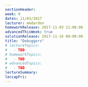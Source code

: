```yaml
---
sectionHeader:
week: 9
dates: 11/03/2017
lecturer: mmdarden
homeworkRelease: 2017-11-03 11:00:00
advancedThisWeek: true
solutionRelease: 2017-11-16 00:00:00
title: "Debuggers"
# lectureTopics:
#   - TBD
# homeworkTopics:
#   - TBD
# advancedTopics:
#   - TBD
lectureSummary:
leccapFri:
---
```

